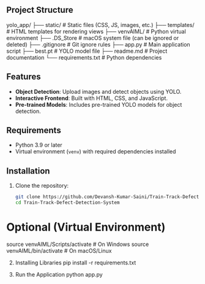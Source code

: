 ## Project Structure
yolo_app/
├── static/                     # Static files (CSS, JS, images, etc.)
├── templates/                  # HTML templates for rendering views
├── venvAIML/                   # Python virtual environment
├── .DS_Store                   # macOS system file (can be ignored or deleted)
├── .gitignore                  # Git ignore rules
├── app.py                      # Main application script
├── best.pt                    # YOLO model file
├── readme.md                   # Project documentation
└── requirements.txt            # Python dependencies

## Features

- **Object Detection**: Upload images and detect objects using YOLO.
- **Interactive Frontend**: Built with HTML, CSS, and JavaScript.
- **Pre-trained Models**: Includes pre-trained YOLO models for object detection.

## Requirements

- Python 3.9 or later
- Virtual environment (`venv`) with required dependencies installed

## Installation

1. Clone the repository:
   ```sh
   git clone https://github.com/Devansh-Kumar-Saini/Train-Track-Defect-Detection-System.git
   cd Train-Track-Defect-Detection-System
   ```

# Optional (Virtual Environment)
source venvAIML/Scripts/activate  # On Windows
source venvAIML/bin/activate      # On macOS/Linux


2. Installing Libraries 
pip install -r requirements.txt

3. Run the Application
python app.py
